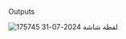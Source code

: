 Outputs

![لقطة شاشة 2024-07-31 175745](https://github.com/user-attachments/assets/b2991000-6cbe-45dd-8984-80da0a65a659)

